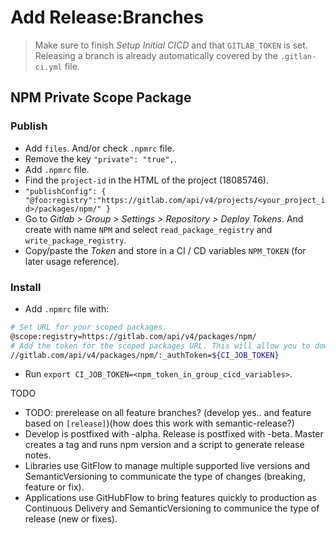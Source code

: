 # Add Release:Branches

> Make sure to finish *Setup Initial CICD* and that `GITLAB_TOKEN` is set.
> Releasing a branch is already automatically covered by the `.gitlan-ci.yml` file.

## NPM Private Scope Package

### Publish

- Add `files`. And/or check `.npmrc` file.
- Remove the key `"private": "true",`.
- Add `.npmrc` file.
- Find the `project-id` in the HTML of the project (18085746).
- `"publishConfig": { "@foo:registry":"https://gitlab.com/api/v4/projects/<your_project_id>/packages/npm/" }`
- Go to *Gitlab > Group > Settings > Repository > Deploy Tokens*. And create with name `NPM` and select `read_package_registry` and `write_package_registry`.
- Copy/paste the *Token* and store in a CI / CD variables `NPM_TOKEN` (for later usage reference).

### Install

- Add `.npmrc` file with:
```bash
# Set URL for your scoped packages.
@scope:registry=https://gitlab.com/api/v4/packages/npm/
# Add the token for the scoped packages URL. This will allow you to download
//gitlab.com/api/v4/packages/npm/:_authToken=${CI_JOB_TOKEN}
```
- Run `export CI_JOB_TOKEN=<npm_token_in_group_cicd_variables>`.


TODO
- TODO: prerelease on all feature branches? (develop yes.. and feature based on `[release]`)(how does this work with semantic-release?)
- Develop is postfixed with -alpha. Release is postfixed with -beta. Master creates a tag and runs npm version and a script to generate release notes.
- Libraries use GitFlow to manage multiple supported live versions and SemanticVersioning to communicate the type of changes (breaking, feature or fix).
- Applications use GitHubFlow to bring features quickly to production as Continuous Delivery and SemanticVersioning to communice the type of release (new or fixes).

